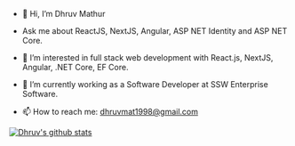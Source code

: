 - 👋 Hi, I’m Dhruv Mathur

- Ask me about ReactJS, NextJS, Angular, ASP NET Identity and ASP NET Core.

- 👀 I’m interested in full stack web development with React.js, NextJS, Angular, .NET Core, EF Core.  

- 🌱 I’m currently working as a Software Developer at SSW Enterprise Software.

- 📫 How to reach me: dhruvmat1998@gmail.com

[![Dhruv's github stats](https://github-readme-stats.vercel.app/api?username=dhruv-0987&theme=dark)](https://github.com/dhruv-0987/github-readme-stats)
<!---
Dhruv-0987/Dhruv-0987 is a ✨ special ✨ repository because its `README.md` (this file) appears on your GitHub profile.
You can click the Preview link to take a look at your changes.
--->
